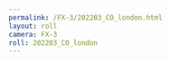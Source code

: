 ```yaml
---
permalink: /FX-3/202203_CO_london.html
layout: roll
camera: FX-3
roll: 202203_CO_london
---
```


<!-- Description. -->
